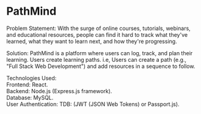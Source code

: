 # PathMind


Problem Statement:
With the surge of online courses, tutorials, webinars, and educational resources, people can find it hard to track what they've learned, what they want to learn next, and how they're progressing.

Solution:
PathMind is a platform where users can log, track, and plan their learning. Users create learning paths. i.e, Users can create a path (e.g., "Full Stack Web Development") and add resources in a sequence to follow.

Technologies Used: <br>
Frontend: React. <br>
Backend: Node.js (Express.js framework). <br>
Database: MySQL. <br>
User Authentication: TDB: (JWT (JSON Web Tokens) or Passport.js). <br>
